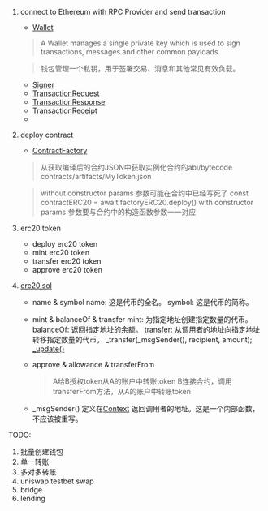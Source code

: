 1. connect to Ethereum with RPC Provider and send transaction
   - [Wallet](https://docs.ethers.org/v6/api/wallet/#Wallet)
   > A Wallet manages a single private key which is used to sign 
   > transactions, messages and other common payloads.
   
   > 钱包管理一个私钥，用于签署交易、消息和其他常见有效负载。 
   >
   - [Signer](https://docs.ethers.org/v6/api/providers/#Signer)
   - [TransactionRequest](https://docs.ethers.org/v6/api/providers/#TransactionRequest)
   - [TransactionResponse](https://docs.ethers.org/v6/api/providers/#TransactionResponse)
   - [TransactionReceipt](https://docs.ethers.org/v6/api/providers/#TransactionReceipt)
   - 

2. deploy contract
   - [ContractFactory](https://docs.ethers.org/v6/api/contract/#ContractFactory)
   > 从获取编译后的合约JSON中获取实例化合约的abi/bytecode
   > contracts/artifacts/MyToken.json

   > without constructor params
   > 参数可能在合约中已经写死了
   > const contractERC20 = await factoryERC20.deploy()
   > with constructor params
   > 参数要与合约中的构造函数参数一一对应

3. erc20 token 
   - deploy erc20 token
   - mint erc20 token
   - transfer erc20 token
   - approve erc20 token

4. [erc20.sol](https://github.com/OpenZeppelin/openzeppelin-contracts/blob/v5.0.2/contracts/token/ERC20/ERC20.sol)
   - name & symbol
      name: 这是代币的全名。
      symbol: 这是代币的简称。
   - mint & balanceOf & transfer
      mint: 为指定地址创建指定数量的代币。
      balanceOf: 返回指定地址的余额。
      transfer: 从调用者的地址向指定地址转移指定数量的代币。
         _transfer(_msgSender(), recipient, amount);
         [_update()](https://github.com/OpenZeppelin/openzeppelin-contracts/blob/v5.0.2/contracts/token/ERC20/ERC20.sol#L188C14-L188C21)

   - approve & allowance & transferFrom
      > A给B授权token从A的账户中转账token
      > B连接合约，调用transferFrom方法，从A的账户中转账token

   - _msgSender() 定义在[Context](https://github.com/OpenZeppelin/openzeppelin-contracts/blob/v5.0.2/contracts/utils/Context.sol)
      返回调用者的地址。这是一个内部函数，不应该被重写。
  


TODO:
1. 批量创建钱包
2. 单一转账
3. 多对多转账
4. uniswap testbet swap
5. bridge
6. lending

